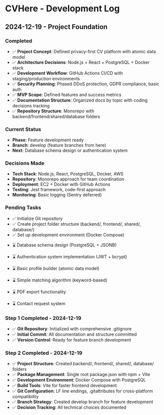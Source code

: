 # CVHere - Development Log

## 2024-12-19 - Project Foundation

### Completed
- ✅ **Project Concept**: Defined privacy-first CV platform with atomic data model
- ✅ **Architecture Decisions**: Node.js + React + PostgreSQL + Docker stack
- ✅ **Development Workflow**: GitHub Actions CI/CD with staging/production environments
- ✅ **Security Planning**: Phased DDoS protection, GDPR compliance, basic auth
- ✅ **MVP Scope**: Defined features and success metrics
- ✅ **Documentation Structure**: Organized docs by topic with coding decisions tracking
- ✅ **Repository Structure**: Monorepo with backend/frontend/shared/database folders

### Current Status
- **Phase**: Feature development ready
- **Branch**: develop (feature branches from here)
- **Next**: Database schema design or authentication system

### Decisions Made
- **Tech Stack**: Node.js, React, PostgreSQL, Docker, AWS
- **Repository**: Monorepo approach for team coordination
- **Deployment**: EC2 + Docker with GitHub Actions
- **Testing**: Jest framework, code-first approach
- **Monitoring**: Basic logging (Sentry deferred)

### Pending Tasks
- ✅ Initialize Git repository
- ✅ Create project folder structure (backend/, frontend/, shared/, database/)
- ✅ Set up development environment (Docker Compose)
<!-- TODO: Database schema design (PostgreSQL + JSONB) -->
- ⌛ Database schema design (PostgreSQL + JSONB)
<!-- TODO: Authentication system implementation (JWT + bcrypt) -->
- ⌛ Authentication system implementation (JWT + bcrypt)
<!-- TODO: Basic profile builder (atomic data model) -->
- ⌛ Basic profile builder (atomic data model)
<!-- TODO: Simple matching algorithm (keyword-based) -->
- ⌛ Simple matching algorithm (keyword-based)
<!-- TODO: PDF export functionality -->
- ⌛ PDF export functionality
<!-- TODO: Contact request system -->
- ⌛ Contact request system

### Step 1 Completed - 2024-12-19
- ✅ **Git Repository**: Initialized with comprehensive .gitignore
- ✅ **Initial Commit**: All documentation and structure committed
- ✅ **Version Control**: Ready for feature branch development

### Step 2 Completed - 2024-12-19
- ✅ **Project Structure**: Created backend/, frontend/, shared/, database/ folders
- ✅ **Package Management**: Single root package.json with npm + Vite
- ✅ **Development Environment**: Docker Compose with PostgreSQL
- ✅ **Build Tools**: Vite for faster frontend development
- ✅ **Git Configuration**: LF line endings, .gitattributes for cross-platform compatibility
- ✅ **Branch Strategy**: Created develop branch for feature development
- ✅ **Decision Tracking**: All technical choices documented